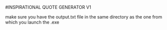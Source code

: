 #INSPIRATIONAL QUOTE GENERATOR V1

make sure you have the output.txt file in the same directory as the one from which you launch the .exe

